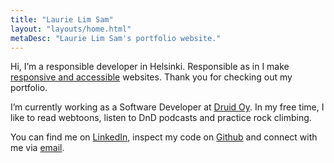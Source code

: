 ```yaml
---
title: "Laurie Lim Sam"
layout: "layouts/home.html"
metaDesc: "Laurie Lim Sam's portfolio website."
---
```


Hi, I’m a responsible developer in Helsinki. Responsible as in I make [responsive and accessible](https://responsibleweb.app/) websites. Thank you for checking out my portfolio.

I’m currently working as a Software Developer at [Druid Oy](https://druid.fi/). In my free time, I like to read webtoons, listen to DnD podcasts and practice rock climbing.

You can find me on [LinkedIn](https://www.linkedin.com/in/laurielim/), inspect my code on [Github](https://github.com/laurielim) and connect with me via [email](mailto:laurie.limsam@gmail.com).
